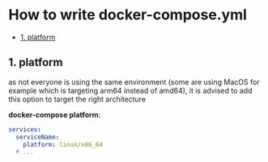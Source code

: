# How to write docker-compose.yml

- [1. platform](#1-platform)

## 1. platform

as not everyone is using the same environment (some are using MacOS for example
which is targeting arm64 instead of amd64), it is advised to add this option to
target the right architecture

**docker-compose platform**:

```yaml
services:
  serviceName:
    platform: linux/x86_64
  # ...
```
